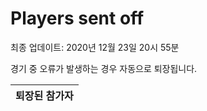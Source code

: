# Players sent off
최종 업데이트: 2020년 12월 23일 20시 55분


경기 중 오류가 발생하는 경우 자동으로 퇴장됩니다.


| 퇴장된 참가자 |
|:---:|